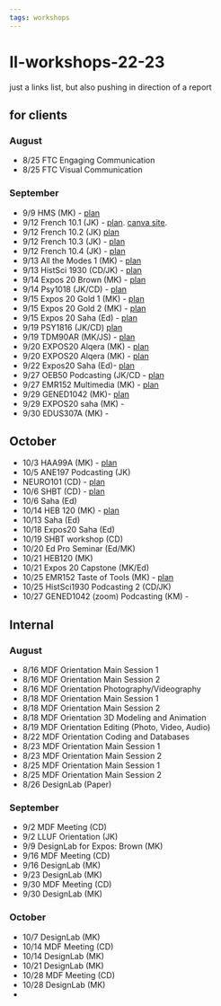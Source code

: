 ```yaml
---
tags: workshops
---
```


# ll-workshops-22-23

just a links list, but also pushing in direction of a report

## for clients

### August

- 8/25 FTC Engaging Communication  
- 8/25 FTC Visual Communication

### September

- 9/9 HMS (MK) - [plan](https://hackmd.io/Vjv_KFNaQBuumGW3OZIrjw)
- 9/12 French 10.1 (JK) - [plan](https://hackmd.io/mo82KgRpRk60gzd8lyqSEw?view). [canva site]().
- 9/12 French 10.2 (JK) [plan](https://hackmd.io/mo82KgRpRk60gzd8lyqSEw?view) 
- 9/12 French 10.3 (JK) - [plan](https://hackmd.io/mo82KgRpRk60gzd8lyqSEw)
- 9/12 French 10.4 (JK) - [plan](https://hackmd.io/mo82KgRpRk60gzd8lyqSEw)
- 9/13 All the Modes 1 (MK) - [plan](https://hackmd.io/JIamslYMTGGP8wGBEtz3DQ)
- 9/13 HistSci 1930 (CD/JK) - [plan](https://hackmd.io/cbPrN-ZqTTOsKEs_eXBnng)
- 9/14 Expos 20 Brown (MK) - [plan](https://hackmd.io/pHE64tesTUyqsBWA68A6TA)
- 9/14 Psy1018 (JK/CD) - [plan](https://hackmd.io/YUpIPy_zSyavnWkmijYAwQ)
- 9/15 Expos 20 Gold 1 (MK) - [plan](https://hackmd.io/ravwby6tR2uHHYzDxDj9Gg)
- 9/15 Expos 20 Gold 2 (MK) - [plan](https://hackmd.io/ravwby6tR2uHHYzDxDj9Gg)
- 9/15 Expos 20 Saha (Ed) - [plan](https://hackmd.io/58nayD9nQmm39OWJlJ_x4Q)
- 9/19 PSY1816 (JK/CD) [plan](https://hackmd.io/n4I4kgmrSUGPcHHvWMdEgg)
- 9/19 TDM90AR (MK/JS) - [plan](https://hackmd.io/Cd0cCMG1THO-jyqXQm2RJw)
- 9/20 EXPOS20 Alqera (MK) - [plan](https://hackmd.io/8fktQXPBSOyQeeBFd9kioQ)
- 9/20 EXPOS20 Alqera (MK) - [plan](https://hackmd.io/8fktQXPBSOyQeeBFd9kioQ)
- 9/22 Expos20 Saha (Ed)- [plan](https://hackmd.io/58nayD9nQmm39OWJlJ_x4Q)
- 9/27 OEB50 Podcasting (JK/CD - [plan](https://hackmd.io/TrzTXUWITxG7dO5TXMTMsg)
- 9/27 EMR152 Multimedia (MK) - [plan](https://hackmd.io/JvZXPt9xQIGsXtYljN3khA)
- 9/29 GENED1042 (MK)- [plan](https://hackmd.io/K9_9VUN8RiqIvXLffuIHVw)
- 9/29 EXPOS20 saha (MK) -
- 9/30 EDUS307A (MK) - 

## October

- 10/3 HAA99A (MK) - [plan](https://hackmd.io/Rp9RBPGKQSqVAr8BEDFZ8A)
- 10/5 ANE197 Podcasting (JK)
- NEURO101 (CD) - [plan](https://hackmd.io/5sLaphMxTAuJKKRfjhxwOQ?both)
- 10/6 SHBT (CD) - [plan](https://hackmd.io/LdR34_pwTUOvfVffg5k99Q)
- 10/6 Saha (Ed)
- 10/14 HEB 120 (MK) - [plan](https://hackmd.io/UpER0sFSQRyBIovbwLHbWQ)
- 10/13 Saha (Ed)
- 10/18 Expos20 Saha (Ed)
- 10/19 SHBT workshop (CD)
- 10/20 Ed Pro Seminar (Ed/MK)
- 10/21 HEB120 (MK)
- 10/21 Expos 20 Capstone (MK/Ed)
- 10/25 EMR152 Taste of Tools (MK) - [plan](https://hackmd.io/4UF8R8jPR-uhJ2VN-na_Ng)
- 10/25 HistSci1930 Podcasting 2 (CD/JK)
- 10/27 GENED1042 (zoom) Podcasting (KM) - 



## Internal

### August

- 8/16 MDF Orientation Main Session 1
- 8/16 MDF Orientation Main Session 2
- 8/16 MDF Orientation Photography/Videography
- 8/18 MDF Orientation Main Session 1
- 8/18 MDF Orientation Main Session 2
- 8/18 MDF Orientation 3D Modeling and Animation
- 8/19 MDF Orientation Editing (Photo, Video, Audio)
- 8/22 MDF Orientation Coding and Databases
- 8/23 MDF Orientation Main Session 1
- 8/23 MDF Orientation Main Session 2
- 8/25 MDF Orientation Main Session 1
- 8/25 MDF Orientation Main Session 2
- 8/26 DesignLab (Paper)

### September

- 9/2 MDF Meeting (CD)
- 9/2 LLUF Orientation (JK)
- 9/9 DesignLab for Expos: Brown (MK)
- 9/16 MDF Meeting (CD)
- 9/16 DesignLab (MK)
- 9/23 DesignLab (MK)
- 9/30 MDF Meeting (CD)
- 9/30 DesignLab (MK)

### October

- 10/7 DesignLab (MK)
- 10/14 MDF Meeting (CD)
- 10/14 DesignLab (MK)
- 10/21 DesignLab (MK)
- 10/28 MDF Meeting (CD)
- 10/28 DesignLab (MK)
- 